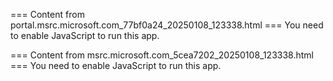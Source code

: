 === Content from portal.msrc.microsoft.com_77bf0a24_20250108_123338.html ===
You need to enable JavaScript to run this app.

=== Content from msrc.microsoft.com_5cea7202_20250108_123338.html ===
You need to enable JavaScript to run this app.
